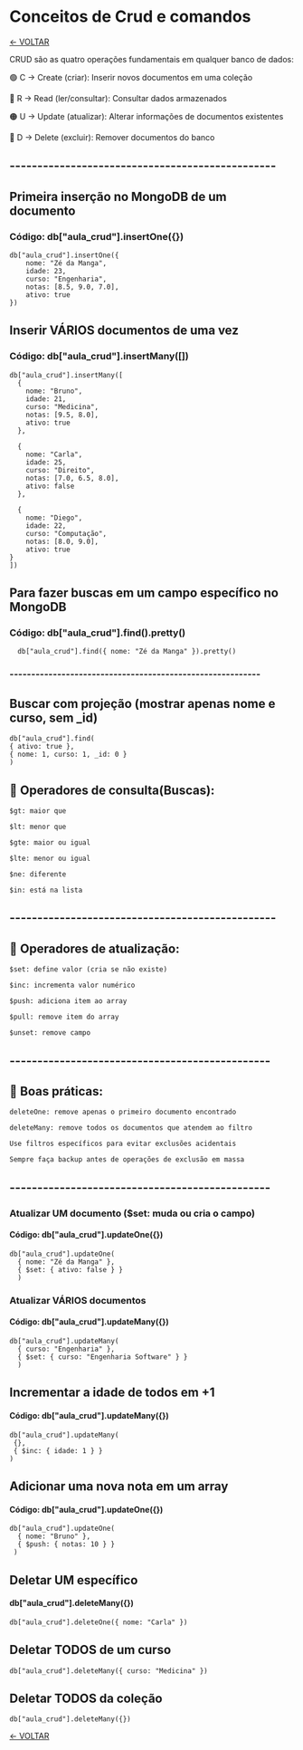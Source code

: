 # Conceitos de Crud e comandos

[<- VOLTAR](https://github.com/igorcardiias?tab=repositories)

CRUD são as quatro operações fundamentais em qualquer banco de dados:

🟢 C → Create (criar): Inserir novos documentos em uma coleção

🔵 R → Read (ler/consultar): Consultar dados armazenados

🟠 U → Update (atualizar): Alterar informações de documentos existentes

🔴 D → Delete (excluir): Remover documentos do banco

## ------------------------------------------------

## Primeira inserção no MongoDB de um documento

### Código: db["aula_crud"].insertOne({})

    db["aula_crud"].insertOne({
        nome: "Zé da Manga",
        idade: 23,
        curso: "Engenharia",
        notas: [8.5, 9.0, 7.0],
        ativo: true
    })

## Inserir VÁRIOS documentos de uma vez

### Código: db["aula_crud"].insertMany([])

    db["aula_crud"].insertMany([
      {
        nome: "Bruno",
        idade: 21,
        curso: "Medicina",
        notas: [9.5, 8.0],
        ativo: true
      },

      {
        nome: "Carla",
        idade: 25,
        curso: "Direito",
        notas: [7.0, 6.5, 8.0],
        ativo: false
      },

      {
        nome: "Diego",
        idade: 22,
        curso: "Computação",
        notas: [8.0, 9.0],
        ativo: true
    }
    ])

## Para fazer buscas em um campo específico no MongoDB

### Código: db["aula_crud"].find().pretty()

      db["aula_crud"].find({ nome: "Zé da Manga" }).pretty()
### ----------------------------------------------------------      

## Buscar com projeção (mostrar apenas nome e curso, sem _id)

    db["aula_crud"].find(
    { ativo: true },
    { nome: 1, curso: 1, _id: 0 }
    )     


## 🔑 Operadores de consulta(Buscas):

    
    $gt: maior que
    
    $lt: menor que
    
    $gte: maior ou igual
    
    $lte: menor ou igual
    
    $ne: diferente
    
    $in: está na lista

## ------------------------------------------------
## 🔑 Operadores de atualização:
    
    $set: define valor (cria se não existe)
    
    $inc: incrementa valor numérico
    
    $push: adiciona item ao array
    
    $pull: remove item do array
    
    $unset: remove campo
## -----------------------------------------------   

## 🔑 Boas práticas:
    deleteOne: remove apenas o primeiro documento encontrado

    deleteMany: remove todos os documentos que atendem ao filtro

    Use filtros específicos para evitar exclusões acidentais

    Sempre faça backup antes de operações de exclusão em massa

## -----------------------------------------------

### Atualizar UM documento ($set: muda ou cria o campo)

#### Código: db["aula_crud"].updateOne({})

    db["aula_crud"].updateOne(
      { nome: "Zé da Manga" },
      { $set: { ativo: false } }
      )

### Atualizar VÁRIOS documentos

#### Código: db["aula_crud"].updateMany({})


    db["aula_crud"].updateMany(
      { curso: "Engenharia" },
      { $set: { curso: "Engenharia Software" } }
      )

## Incrementar a idade de todos em +1

#### Código: db["aula_crud"].updateMany({})

    db["aula_crud"].updateMany(
     {},
     { $inc: { idade: 1 } }
    )

## Adicionar uma nova nota em um array

#### Código: db["aula_crud"].updateOne({})

    db["aula_crud"].updateOne(
      { nome: "Bruno" },
      { $push: { notas: 10 } }
     )

## Deletar UM específico
#### db["aula_crud"].deleteMany({})

    db["aula_crud"].deleteOne({ nome: "Carla" })

## Deletar TODOS de um curso

    db["aula_crud"].deleteMany({ curso: "Medicina" })

## Deletar TODOS da coleção

    db["aula_crud"].deleteMany({})

   [<- VOLTAR](https://github.com/igorcardiias/Banco-de-Dados-N-o-Relacionais.git)  

